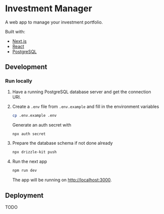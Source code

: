# Investment Manager

A web app to manage your investment portfolio.

Built with:

- [Next.js](https://nextjs.org)
- [React](https://react.dev/)
- [PostgreSQL](https://www.postgresql.org/)

## Development

### Run locally

1. Have a running PostgreSQL database server and get the connection URI.

2. Create a `.env` file from `.env.example` and fill in the environment variables

   ```bash
   cp .env.example .env
   ```

   Generate an auth secret with

   ```bash
   npx auth secret
   ```

3. Prepare the database schema if not done already

   ```bash
   npx drizzle-kit push
   ```

4. Run the next app

   ```bash
   npm run dev
   ```

   The app will be running on [http://localhost:3000](http://localhost:3000).

## Deployment

TODO
